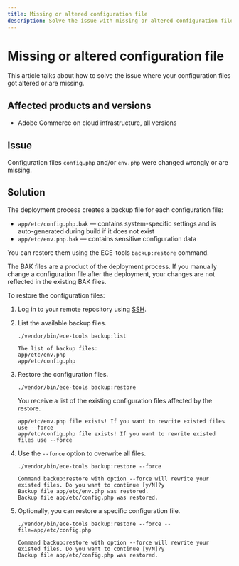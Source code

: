 ```yaml
---
title: Missing or altered configuration file
description: Solve the issue with missing or altered configuration file for Adobe Commerce.
---
```

# Missing or altered configuration file

This article talks about how to solve the issue where your configuration files got altered or are missing.

## Affected products and versions

* Adobe Commerce on cloud infrastructure, all versions

## Issue

Configuration files `config.php` and/or `env.php` were changed wrongly or are missing.

## Solution

The deployment process creates a backup file for each configuration file:

* `app/etc/config.php.bak` — contains system-specific settings and is auto-generated during build if it does not exist
* `app/etc/env.php.bak` — contains sensitive configuration data

You can restore them using the ECE-tools `backup:restore` command.

The BAK files are a product of the deployment process. If you manually change a configuration file after the deployment, your changes are not reflected in the existing BAK files.

To restore the configuration files:

1. Log in to your remote repository using [SSH](https://devdocs.magento.com/cloud/env/environments-ssh.html#ssh).
1. List the available backup files.

   ```
   ./vendor/bin/ece-tools backup:list
   ```

   ```
   The list of backup files:
   app/etc/env.php
   app/etc/config.php
   ```

1. Restore the configuration files.

   ```
   ./vendor/bin/ece-tools backup:restore
   ```

   You receive a list of the existing configuration files affected by the restore.

   ```
   app/etc/env.php file exists! If you want to rewrite existed files use --force
   app/etc/config.php file exists! If you want to rewrite existed files use --force
   ```

1. Use the `--force` option to overwrite all files.

   ```
   ./vendor/bin/ece-tools backup:restore --force
   ```

   ```
   Command backup:restore with option --force will rewrite your existed files. Do you want to continue [y/N]?y
   Backup file app/etc/env.php was restored.
   Backup file app/etc/config.php was restored.
   ```

1. Optionally, you can restore a specific configuration file.

   ```
   ./vendor/bin/ece-tools backup:restore --force --file=app/etc/config.php
   ```

   ```
   Command backup:restore with option --force will rewrite your existed files. Do you want to continue [y/N]?y
   Backup file app/etc/config.php was restored.
   ```
